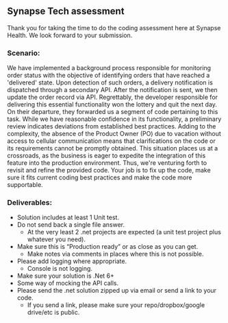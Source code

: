 ## Synapse Tech assessment

Thank you for taking the time to do the coding assessment here at Synapse Health. We look forward to your submission.
### Scenario:
We have implemented a background process responsible for monitoring order status with the objective of identifying orders that have reached a 'delivered' state. Upon detection of such orders, a delivery notification is dispatched through a secondary API. After the notification is sent, we then update the order record via API.
Regrettably, the developer responsible for delivering this essential functionality won the lottery and quit the next day. On their departure, they forwarded us a segment of code pertaining to this task. While we have reasonable confidence in its functionality, a preliminary review indicates deviations from established best practices. Adding to the complexity, the absence of the Product Owner (PO) due to vacation without access to cellular communication means that clarifications on the code or its requirements cannot be promptly obtained.
This situation places us at a crossroads, as the business is eager to expedite the integration of this feature into the production environment. Thus, we're venturing forth to revisit and refine the provided code. Your job is to fix up the code, make sure it fits current coding best practices and make the code more supportable.

### Deliverables:
*	Solution includes at least 1 Unit test. 
*	Do not send back a single file answer.
    -	At the very least 2 .net projects are expected (a unit test project plus whatever you need).
*	Make sure this is “Production ready” or as close as you can get.
    -	Make notes via comments in places where this is not possible.
*	Please add logging where appropriate.
    -	Console is not logging.
*	Make sure your solution is .Net 6+ 
*	Some way of mocking the API calls.
*	Please send the .net solution zipped up via email or send a link to your code.
    -	If you send a link, please make sure your repo/dropbox/google drive/etc is public.
